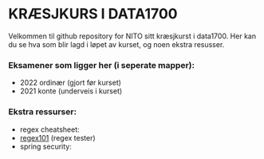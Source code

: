 # KRÆSJKURS I DATA1700

Velkommen til github repository for NITO sitt kræsjkurst i data1700. Her kan du se hva som blir lagd i løpet  av kurset, og noen ekstra resusser. 


### Eksamener som ligger her (i seperate mapper): 

- 2022 ordinær (gjort før kurset)
- 2021 konte  (underveis i kurset)



### Ekstra ressurser:
- regex cheatsheet: 
- [regex101](https://regex101.com/) (regex tester)
- spring security: 